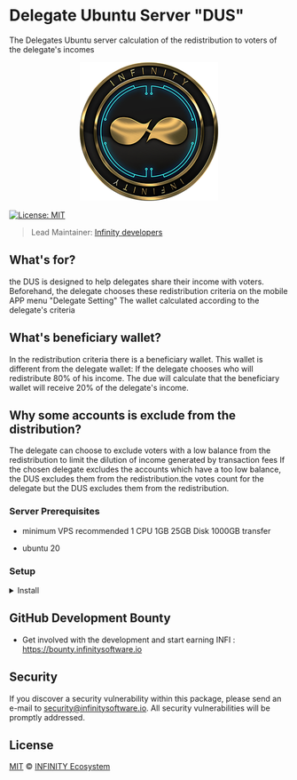 # Delegate Ubuntu Server "DUS"
The Delegates Ubuntu server calculation of the redistribution to voters of the delegate's incomes

<p align="center">
    <img src="/banner_infi.png" />
</p>

[![License: MIT](https://badgen.now.sh/badge/license/MIT/green)](https://opensource.org/licenses/MIT)

> Lead Maintainer: [Infinity developers](https://github.com/Plusid)

## What's for?

the DUS is designed to help delegates share their income with voters.
Beforehand, the delegate chooses these redistribution criteria on the mobile APP menu "Delegate Setting"
The wallet calculated according to the delegate's criteria

## What's beneficiary wallet?

In the redistribution criteria there is a beneficiary wallet.
This wallet is different from the delegate wallet:
If the delegate chooses who will redistribute 80% of his income.
The due will calculate that the beneficiary wallet will receive 20% of the delegate's income.

## Why some accounts is exclude from the distribution?

The delegate can choose to exclude voters with a low balance from the redistribution to limit the dilution of income generated by transaction fees
If the chosen delegate excludes the accounts which have a too low balance, the DUS excludes them from the redistribution.the votes count for the delegate but the DUS excludes them from the redistribution.

### Server Prerequisites

- minimum VPS recommended 
1 CPU 1GB 
25GB Disk
1000GB transfer

- ubuntu 20

### Setup

<details><summary>Install</summary>

Install Delegate Ubuntu Server 

1 - Use the installation script seup-server.sh that you can download from https://github.com/InfinitySoftwareLTD/delegate_ubuntu_server.git using :
```bash
#wget https://raw.githubusercontent.com/InfinitySoftwareLTD/delegate_ubuntu_server/main/setup-server.sh
```

```bash
Run the following commands as root :
# chmod 755 setup-server.sh
# ./setup-server.sh
```
Note : if you hit any error when running the setup-server.sh script make sure first that there is no newline added (^M) at the end of each line in the script, run the following command to remove them if any :
 ```bash
sed -e "s/\r//g" setup-server.sh > setup-server.sh.tmp
mv setup-server.sh.tmp setup-server.sh
```

2 - Register wallet

```bash
cd ~laravel/crypto
php artisan crypto:register
```

Choice your blockchain "infinity" or "hedge"
Enter your network: 

```bash
infinity
```
or
```bash
hedge
```

Entry your delegate phrase (wallet passphrase) as forger
Enter your wallet delegate:

```bash
"this is my secret passphrase"
```

3 - To monitor your application you can use the followings :
    
###check scheduler logs :
```bash
cd ~laravel/crypto 
tail -f storage/logs/schedule_job.log
```
  
###check show_logs :    
```bash
php artisan crypto:admin show_logs
```

</details>



## GitHub Development Bounty

-   Get involved with the development and start earning INFI : https://bounty.infinitysoftware.io

## Security

If you discover a security vulnerability within this package, please send an e-mail to security@infinitysoftware.io. All security vulnerabilities will be promptly addressed.

## License

[MIT](LICENSE) © [INFINITY Ecosystem](https://infinitysoftware.io)
